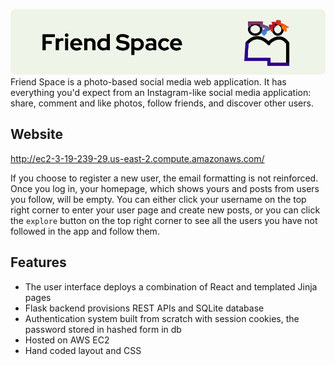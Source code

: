 ![FriendSpace](./friendspace-banner.png)
Friend Space is a photo-based social media web application. 
It has everything you'd expect from an Instagram-like social media application:
share, comment and like photos, follow friends, and discover other users.

## Website
http://ec2-3-19-239-29.us-east-2.compute.amazonaws.com/

If you choose to register a new user, the email formatting is not reinforced. Once you log in, your homepage, which shows yours and posts from users you follow, will be empty. You can either click your username on the top right corner to enter your user page and create new posts, or you can click the `explore` button on the top right corner to see all the users you have not followed in the app and follow them.

## Features
* The user interface deploys a combination of React and templated Jinja pages
* Flask backend provisions REST APIs and SQLite database
* Authentication system built from scratch with session cookies, the password stored in hashed form in db
* Hosted on AWS EC2
* Hand coded layout and CSS
